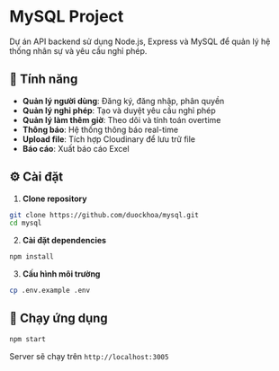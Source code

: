 # MySQL Project

Dự án API backend sử dụng Node.js, Express và MySQL để quản lý hệ thống nhân sự và yêu cầu nghỉ phép.

## 🚀 Tính năng

- **Quản lý người dùng**: Đăng ký, đăng nhập, phân quyền
- **Quản lý nghỉ phép**: Tạo và duyệt yêu cầu nghỉ phép
- **Quản lý làm thêm giờ**: Theo dõi và tính toán overtime
- **Thông báo**: Hệ thống thông báo real-time
- **Upload file**: Tích hợp Cloudinary để lưu trữ file
- **Báo cáo**: Xuất báo cáo Excel

## ⚙️ Cài đặt

1. **Clone repository**
```bash
git clone https://github.com/duockhoa/mysql.git
cd mysql
```

2. **Cài đặt dependencies**
```bash
npm install
```

3. **Cấu hình môi trường**
```bash
cp .env.example .env
```

## 🚀 Chạy ứng dụng

```bash
npm start
```

Server sẽ chạy trên `http://localhost:3005`